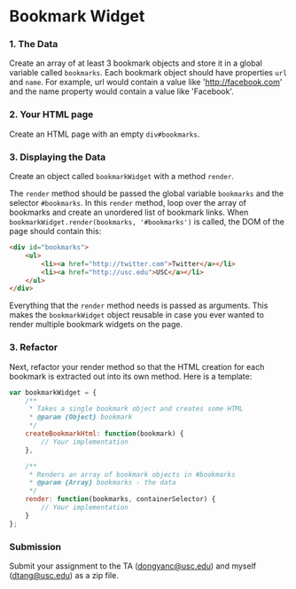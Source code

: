 Bookmark Widget
==================

### 1. The Data

Create an array of at least 3 bookmark objects and store it in a global variable called `bookmarks`. Each bookmark object should have properties `url` and `name`. For example, url would contain a value like 'http://facebook.com' and the name property would contain a value like 'Facebook'.

### 2. Your HTML page

Create an HTML page with an empty `div#bookmarks`.

### 3. Displaying the Data

Create an object called `bookmarkWidget` with a method `render`.

The `render` method should be passed the global variable `bookmarks` and the selector `#bookmarks`. In this `render` method, loop over the array of bookmarks and create an unordered list of bookmark links. When `bookmarkWidget.render(bookmarks, '#bookmarks')` is called, the DOM of the page should contain this:

```html
<div id="bookmarks">
	<ul>
		<li><a href="http://twitter.com">Twitter</a></li>
		<li><a href="http://usc.edu">USC</a></li>
	</ul>
</div>
```

Everything that the `render` method needs is passed as arguments. This makes the `bookmarkWidget` object reusable in case you ever wanted to render multiple bookmark widgets on the page.

### 3. Refactor

Next, refactor your render method so that the HTML creation for each bookmark is extracted out into its own method. Here is a template:

```js
var bookmarkWidget = {
	/**
	 * Takes a single bookmark object and creates some HTML
	 * @param {Object} bookmark
	 */
	createBookmarkHtml: function(bookmark) {
		// Your implementation
	},

	/**
	 * Renders an array of bookmark objects in #bookmarks
	 * @param {Array} bookmarks - the data
	 */
	render: function(bookmarks, containerSelector) {
		// Your implementation
	}
};
```

### Submission

Submit your assignment to the TA (dongyanc@usc.edu) and myself (dtang@usc.edu) as a zip file.

<!--

### 3. Creating a form to add a new bookmark

Create an HTML form on the page with text inputs to add a bookmark url and name.



### 4. Bookmark Validation Object

Create an object called _bookmarkValidation_. As the name suggests, this object will have methods responsible for validating a bookmark object. I have filled in the hasValidUrl() method for you.

```js
var bookmarkValidation = {
	/**
	* @param {String} url
	* @return {Boolean} True if url is valid, false otherwise
	*/
	hasValidUrl: function(url) {
		var regex = /^https?:\/\/.+$/;
		return regex.test(url);
	}
};
```

Create a method on _bookmarkValidation_ called _isNotEmpty()_. This method should take a string value as a parameter and return true if the length is greater than 0, and false otherwise. 

Try testing this method out in the Chrome console.

```js
bookmarkValidation.isNotEmpty(''); // false
bookmarkValidation.isNotEmpty('a'); // true
```

Create another method on _bookmarkValidation_ called _passes()_. This method will take a _bookmark_ object as a parameter (an object containing properties _name_ and _url_) and check if the url property is a valid URL and the name property has at least 1 character using the _hasValidUrl()_ and _isNotEmpty()_ methods respectively. If both of these conditions pass, it will return true, and false otherwise.

Try testing this method out in the Chrome console.

```js
bookmarkValidation.passes({
	url: 'http://a',
	name: 'abc'
}); // true

bookmarkValidation.passes({
	url: 'http://', // invalid URL
	name: 'abc' // valid name
}); //false

bookmarkValidation.passes({
	url: 'http://a', // valid URL
	name: '' // invalid name
}); //false
```



### 4. Adding a bookmark

1. Create a method called `setup` on `bookmarkWidget` and within its definition, bind a _submit_ event to the form and prevent the default form submission behavior.
2. 

-->


